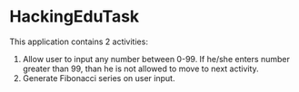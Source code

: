 # HackingEduTask

This application contains 2 activities:
1) Allow user to input any number between 0-99. If he/she enters number greater than 99, than he is not allowed to move to next activity.
2) Generate Fibonacci series on user input.

